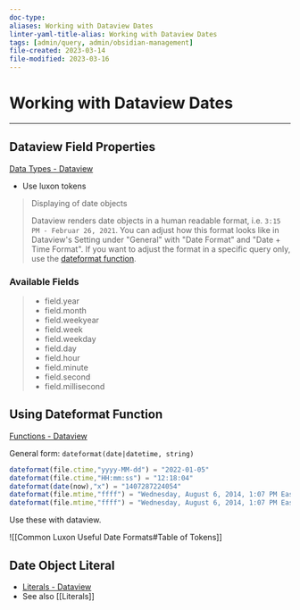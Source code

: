 ```yaml
---
doc-type: 
aliases: Working with Dataview Dates
linter-yaml-title-alias: Working with Dataview Dates
tags: [admin/query, admin/obsidian-management]
file-created: 2023-03-14
file-modified: 2023-03-16
---
```


# Working with Dataview Dates

---

## Dataview Field Properties

[Data Types - Dataview](https://blacksmithgu.github.io/obsidian-dataview/annotation/types-of-metadata/#date)

- Use luxon tokens

> Displaying of date objects
>
> Dataview renders date objects in a human readable format, i.e. `3:15 PM - Februar 26, 2021`. You can adjust how this format looks like in Dataview's Setting under "General" with "Date Format" and "Date + Time Format". If you want to adjust the format in a specific query only, use the [dateformat function](https://blacksmithgu.github.io/obsidian-dataview/reference/functions/#dateformatdatedatetime-string).

### Available Fields

> -   field.year
> -   field.month
> -   field.weekyear
> -   field.week
> -   field.weekday
> -   field.day
> -   field.hour
> -   field.minute
> -   field.second
> -   field.millisecond

## Using Dateformat Function

[Functions - Dataview](https://blacksmithgu.github.io/obsidian-dataview/reference/functions/#dateformatdatedatetime-string)

General form: `dateformat(date|datetime, string)`

```js
dateformat(file.ctime,"yyyy-MM-dd") = "2022-01-05"
dateformat(file.ctime,"HH:mm:ss") = "12:18:04"
dateformat(date(now),"x") = "1407287224054"
dateformat(file.mtime,"ffff") = "Wednesday, August 6, 2014, 1:07 PM Eastern Daylight Time"
dateformat(file.mtime,"ffff") = "Wednesday, August 6, 2014, 1:07 PM Eastern Daylight Time"
```
Use these with dataview.

![[Common Luxon Useful Date Formats#Table of Tokens]]

## Date Object Literal

- [Literals - Dataview](https://blacksmithgu.github.io/obsidian-dataview/reference/literals/#dates)
- See also [[Literals]]
